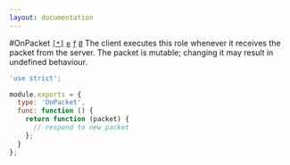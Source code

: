 ```yaml
---
layout: documentation
---
```


#OnPacket [`[*]`](#arrays) [`e`](#events) [`ƒ`](#functions) [`Ø`](#mutable)
The client executes this role whenever it receives the packet from the server. The packet is mutable; changing it may result in undefined behaviour.

~~~javascript
'use strict';

module.exports = {
  type: 'OnPacket',
  func: function () {
    return function (packet) {
      // respond to new packet
    };
  }
};
~~~